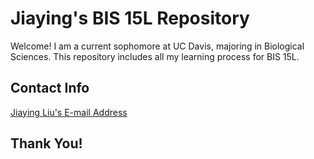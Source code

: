 # Jiaying's BIS 15L Repository

Welcome! I am a current sophomore at UC Davis, majoring in Biological Sciences. This repository includes all my learning process for BIS 15L.

## Contact Info

[Jiaying Liu's E-mail Address](mailto:adnliu@ucdavis.edu)  

## Thank You!  